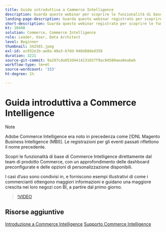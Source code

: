 ```yaml
---
title: Guida introduttiva a Commerce Intelligence
description: Guarda questo webinar per scoprire le funzionalità di base di Commerce Intelligence per il tuo store Adobe Commerce o di Magento Open Source.
landing-page-description: Guarda questo webinar registrato per scoprire le funzionalità di base di Commerce Intelligence per il tuo Adobe Commerce o Magento Open Source store.
short-description: Guarda questo webinar registrato per scoprire le funzionalità di base di Commerce Intelligence per il tuo Adobe Commerce o Magento Open Source store.
kt: 10408
solution: Commerce, Commerce Intelligence
role: Leader, User, Data Architect
level: Beginner
thumbnail: 342501.jpeg
exl-id: ac932e1b-ae0a-40a3-b7dd-948d88ded358
duration: 3221
source-git-commit: 9a297cda953d4414131657f9ac84580aea0eabeb
workflow-type: tm+mt
source-wordcount: '153'
ht-degree: 1%

---
```


# Guida introduttiva a Commerce Intelligence

>[!NOTE]
>
>Adobe Commerce Intelligence era noto in precedenza come [!DNL Magento Business Intelligence (MBI)]. Le registrazioni per gli eventi passati riflettono il nome precedente.

Scopri le funzionalità di base di Commerce Intelligence direttamente dal team di prodotto Commerce, con un approfondimento delle dashboard preconfigurate e delle opzioni di personalizzazione disponibili.

I casi d’uso sono condivisi in, e forniscono esempi illustrativi di come i commercianti ottengono maggiori informazioni e guidano una maggiore crescita nei loro negozi con BI, a partire dal primo giorno.

>[!VIDEO](https://video.tv.adobe.com/v/3425736?quality=12&learn=on)

## Risorse aggiuntive

[Introduzione a Commerce Intelligence](https://experienceleague.adobe.com/docs/commerce-business-intelligence/mbi/getting-started.html?lang=it)
[Supporto Commerce Intelligence](https://experienceleague.adobe.com/docs/commerce-knowledge-base/kb/troubleshooting/miscellaneous/mbi-service-policies.html?lang=it)
